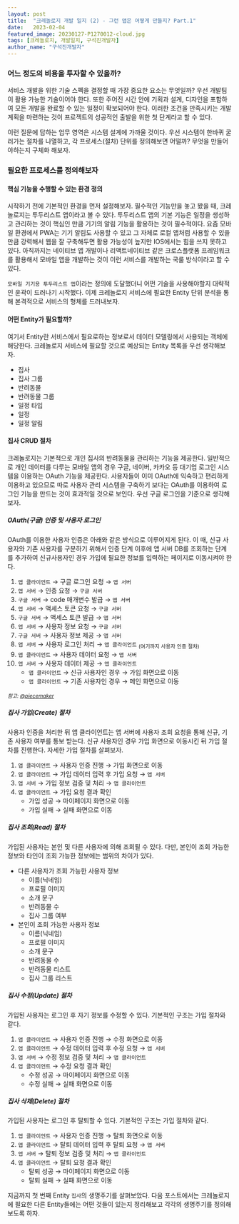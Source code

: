 ```yaml
---
layout: post
title:  "크레놀로지 개발 일지 (2) - 그런 앱은 어떻게 만들지? Part.1"
date:   2023-02-04
featured_image: 20230127-P1270012-cloud.jpg
tags: [크레놀로지, 개발일지, 구석진개발자]
author_name: "구석진개발자"
---
```


### 어느 정도의 비용을 투자할 수 있을까?

서비스 개발을 위한 기술 스펙을 결정할 때 가장 중요한 요소는 무엇일까? 우선 개발팀이 활용 가능한 기술이어야 한다. 또한 주어진 시간 안에 기획과 설계, 디자인을 포함하여 모든 개발을 완료할 수 있는 일정이 확보되어야 한다. 이러한 조건을 만족시키는 개발 계획을 마련하는 것이 프로젝트의 성공적인 출발을 위한 첫 단계라고 할 수 있다. 

이런 질문에 답하는 업무 영역은 시스템 설계에 가까울 것이다. 우선 시스템이 한바퀴 굴러가는 절차를 나열하고, 각 프로세스(절차) 단위를 정의해보면 어떨까? 무엇을 만들어야하는지 구체화 해보자.

<!--more-->

### 필요한 프로세스를 정의해보자

#### 핵심 기능을 수행할 수 있는 환경 정의

시작하기 전에 기본적인 환경을 먼저 설정해보자. 필수적인 기능만을 놓고 봤을 때, 크레놀로지는 투두리스트 앱이라고 볼 수 있다. 투두리스트 앱의 기본 기능은 일정을 생성하고 관리하는 것이 핵심인 만큼 기기의 알림 기능을 활용하는 것이 필수적이다. 요즘 모바일 환경에서 PWA는 기기 알림도 사용할 수 있고 그 자체로 로컬 앱처럼 사용할 수 있을만큼 강력해서 웹을 잘 구축해두면 활용 가능성이 높지만 IOS에서는 힘을 쓰지 못하고 있다. 아직까지는 네이티브 앱 개발이나 리액트네이티브 같은 크로스플랫폼 프레임워크를 활용해서 모바일 앱을 개발하는 것이 이런 서비스를 개발하는 국룰 방식이라고 할 수 있다. 

`모바일 기기용 투두리스트 앱`이라는 정의에 도달했더니 어떤 기술을 사용해야할지 대략적인 윤곽이 드러나기 시작했다. 이제 크레놀로지 서비스에 필요한 Entity 단위 분석을 통해 본격적으로 서비스의 형체를 드러내보자.

#### 어떤 Entity가 필요할까?

여기서 Entity란 서비스에서 필요로하는 정보로서 데이터 모델링에서 사용되는 객체에 해당한다. 크레놀로지 서비스에 필요할 것으로 예상되는 Entity 목록을 우선 생각해보자.

- 집사
- 집사 그룹
- 반려동물
- 반려동물 그룹
- 일정 타입
- 일정
- 일정 알림




#### 집사 CRUD 절차

크레놀로지는 기본적으로 개인 집사의 반려동물을 관리하는 기능을 제공한다. 일반적으로 개인 데이터를 다루는 모바일 앱의 경우 구글, 네이버, 카카오 등 대기업 로그인 시스템을 이용하는 OAuth 기능을 제공한다. 사용자들이 이미 OAuth에 익숙하고 편리하게 이용하고 있으므로 따로 사용자 관리 시스템을 구축하기 보다는 OAuth를 이용하여 로그인 기능을 만드는 것이 효과적일 것으로 보인다. 우선 구글 로그인을 기준으로 생각해보자.

##### OAuth(구글) 인증 및 사용자 로그인

OAuth를 이용한 사용자 인증은 아래와 같은 방식으로 이루어지게 된다. 이 때, 신규 사용자와 기존 사용자를 구분하기 위해서 인증 단계 이후에 앱 서버 DB를 조회하는 단계를 추가하여 신규사용자인 경우 가입에 필요한 정보를 입력하는 페이지로 이동시켜야 한다.

1. `앱 클라이언트` → 구글 로그인 요청 → `앱 서버`
1. `앱 서버` → 인증 요청 → `구글 서버`
1. `구글 서버` → code 매개변수 발급 → `앱 서버`
1. `앱 서버` → 액세스 토큰 요청 → `구글 서버`
1. `구글 서버` → 액세스 토큰 발급 → `앱 서버`
1. `앱 서버` → 사용자 정보 요청 → `구글 서버`
1. `구글 서버` → 사용자 정보 제공 → `앱 서버`
1. `앱 서버` → 사용자 로그인 처리 → `앱 클라이언트` <sub>(여기까지 사용자 인증 절차)</sub>
1. `앱 클라이언트` → 사용자 데이터 요청 → `앱 서버`
1. `앱 서버` → 사용자 데이터 제공 → `앱 클라이언트`
    - `앱 클라이언트` → 신규 사용자인 경우 → 가입 화면으로 이동
    - `앱 클라이언트` → 기존 사용자인 경우 → 메인 화면으로 이동

<sub><cite>참고: <a target="_blank" href="https://velog.io/@piecemaker/OAuth2-%EC%9D%B8%EC%A6%9D-%EB%B0%A9%EC%8B%9D%EC%97%90-%EB%8C%80%ED%95%B4-%EC%95%8C%EC%95%84%EB%B3%B4%EC%9E%90">@piecemaker</a></cite></sub>

##### 집사 가입(Create) 절차

사용자 인증을 처리한 뒤 앱 클라이언트는 앱 서버에 사용자 조회 요청을 통해 신규, 기존 사용자 여부를 통보 받는다. 신규 사용자인 경우 가입 화면으로 이동시킨 뒤 가입 절차를 진행한다. 자세한 가입 절차를 살펴보자.

1. `앱 클라이언트` → 사용자 인증 진행 → 가입 화면으로 이동
1. `앱 클라이언트` → 가입 데이터 입력 후 가입 요청 → `앱 서버`
1. `앱 서버` → 가입 정보 검증 및 처리 → `앱 클라이언트`
1. `앱 클라이언트` → 가입 요청 결과 확인
    - 가입 성공 → 마이페이지 화면으로 이동
    - 가입 실패 → 실패 화면으로 이동

##### 집사 조회(Read) 절차

가입된 사용자는 본인 및 다른 사용자에 의해 조회될 수 있다. 다만, 본인이 조회 가능한 정보와 타인이 조회 가능한 정보에는 범위의 차이가 있다. 

- 다른 사용자가 조회 가능한 사용자 정보
    - 이름(닉네임)
    - 프로필 이미지
    - 소개 문구
    - 반려동물 수
    - 집사 그룹 여부
- 본인이 조회 가능한 사용자 정보
    - 이름(닉네임)
    - 프로필 이미지
    - 소개 문구
    - 반려동물 수
    - 반려동물 리스트
    - 집사 그룹 리스트

##### 집사 수정(Update) 절차

가입된 사용자는 로그인 후 자기 정보를 수정할 수 있다. 기본적인 구조는 가입 절차와 같다.

1. `앱 클라이언트` → 사용자 인증 진행 → 수정 화면으로 이동
1. `앱 클라이언트` → 수정 데이터 입력 후 수정 요청 → `앱 서버`
1. `앱 서버` → 수정 정보 검증 및 처리 → `앱 클라이언트`
1. `앱 클라이언트` → 수정 요청 결과 확인
    - 수정 성공 → 마이페이지 화면으로 이동
    - 수정 실패 → 실패 화면으로 이동

##### 집사 삭제(Delete) 절차

가입된 사용자는 로그인 후 탈퇴할 수 있다. 기본적인 구조는 가입 절차와 같다.

1. `앱 클라이언트` → 사용자 인증 진행 → 탈퇴 화면으로 이동
1. `앱 클라이언트` → 탈퇴 데이터 입력 후 탈퇴 요청 → `앱 서버`
1. `앱 서버` → 탈퇴 정보 검증 및 처리 → `앱 클라이언트`
1. `앱 클라이언트` → 탈퇴 요청 결과 확인
    - 탈퇴 성공 → 마이페이지 화면으로 이동
    - 탈퇴 실패 → 실패 화면으로 이동

지금까지 첫 번째 Entity `집사`의 생명주기를 살펴보았다. 다음 포스트에서는 크레놀로지에 필요한 다른 Entity들에는 어떤 것들이 있는지 정리해보고 각각의 생명주기를 정의해보도록 하자.
